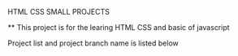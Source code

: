 HTML CSS SMALL PROJECTS

** This project is for the learing HTML CSS and basic of javascript

Project list and project branch name is listed below
